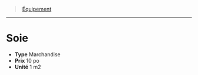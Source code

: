 ﻿---
!EquipmentItem
Type: Marchandise
Price: 10 po
Unity: 1 m2
Id: equipment_hd.md#soie
ParentLink: equipment_hd.md#Équipement
Name: Soie
ParentName: Équipement
NameLevel: 1
Attributes: {}
---
> [Équipement](hd_equipment.md)

---

# Soie

- **Type** Marchandise
- **Prix** 10 po
- **Unité** 1 m2

